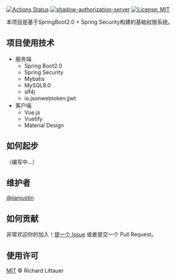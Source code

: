 [![Actions Status](https://github.com/jianjustin/shadow-authorization-server/workflows/Java%20CI/badge.svg)](shadow-authorization-server) [![shadow-authorization-server](https://img.shields.io/badge/project-shadow--authorization--server-brightgreen)](https://github.com/jianjustin/shadow-authorization-server) [![License: MIT](https://img.shields.io/badge/License-MIT-yellow.svg)](https://opensource.org/licenses/MIT) 

本项目是基于SpringBoot2.0 + Spring Security构建的基础权限系统。

## 项目使用技术

* 服务端
	* Spring Boot2.0
	* Spring Security
	* Mybatis
	* MySQL8.0
	* slf4j
	* io.jsonwebtoken.jjwt
* 客户端
	* Vue.js
	* Vuetify
	* Material Design

## 如何起步

（编写中...）

## 维护者

[@jianjustin](https://github.com/jianjustin)

## 如何贡献

非常欢迎你的加入！[提一个 Issue](https://github.com/RichardLitt/standard-readme/issues/new) 或者提交一个 Pull Request。


## 使用许可

[MIT](LICENSE) © Richard Littauer